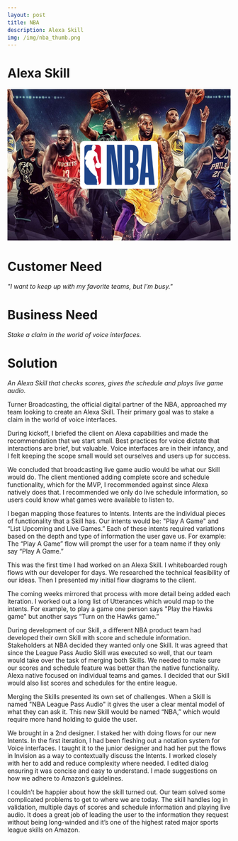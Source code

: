 ```yaml
---
layout: post
title: NBA
description: Alexa Skill
img: /img/nba_thumb.png
---
```


# Alexa Skill
<div class="img_row">
<img class="col three" src="/img/nba_cover.png"/>
</div>

# Customer Need
*"I want to keep up with my favorite teams, but I’m busy."*

# Business Need
*Stake a claim in the world of voice interfaces.*

# Solution
*An Alexa Skill that checks scores, gives the schedule and plays live game audio.*

Turner Broadcasting, the official digital partner of the NBA, approached my team looking to create an Alexa Skill. Their primary goal was to stake a claim in the world of voice interfaces.

During kickoff, I briefed the client on Alexa capabilities and made the recommendation that we start small. Best practices for voice dictate that interactions are brief, but valuable. Voice interfaces are in their infancy, and I felt keeping the scope small would set ourselves and users up for success. 

We concluded that broadcasting live game audio would be what our Skill would do. The client mentioned adding complete score and schedule functionality, which for the MVP, I recommended against since Alexa natively does that. I recommended we only do live schedule information, so users could know what games were available to listen to.

I began mapping those features to Intents. Intents are the individual pieces of functionality that a Skill has. Our intents would be: "Play A Game" and  “List Upcoming and Live Games.” Each of these intents required variations based on the depth and type of information the user gave us. For example: The “Play A Game” flow will prompt the user for a team name if they only say “Play A Game.”

This was the first time I had worked on an Alexa Skill. I whiteboarded rough flows with our developer for days. We researched the technical feasibility of our ideas. Then I presented my initial flow diagrams to the client.

The coming weeks mirrored that process with more detail being added each iteration. I worked out a long list of Utterances which would map to the intents. For example, to play a game one person says "Play the Hawks game" but another says “Turn on the Hawks game.”

During development of our Skill, a different NBA product team had developed their own Skill with score and schedule information. Stakeholders at NBA decided they wanted only one Skill. It was agreed that since the League Pass Audio Skill was executed so well, that our team would take over the task of merging both Skills. We needed to make sure our scores and schedule feature was better than the native functionality. Alexa native focused on individual teams and games. I decided that our Skill would also list scores and schedules for the entire league.

Merging the Skills presented its own set of challenges. When a Skill is named "NBA League Pass Audio" it gives the user a clear mental model of what they can ask it. This new Skill would be named “NBA,” which would require more hand holding to guide the user.

We brought in a 2nd designer. I staked her with doing flows for our new Intents. In the first iteration, I had been fleshing out a notation system for Voice interfaces. I taught it to the junior designer and had her put the flows in Invision as a way to contextually discuss the Intents. I worked closely with her to add and reduce complexity where needed. I edited dialog ensuring it was concise and easy to understand. I made suggestions on how we adhere to Amazon’s guidelines.

I couldn’t be happier about how the skill turned out. Our team solved some complicated problems to get to where we are today. The skill handles log in validation, multiple days of scores and schedule information and playing live audio. It does a great job of leading the user to the information they request without being long-winded and it’s one of the highest rated major sports league skills on Amazon.


